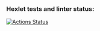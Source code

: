 ### Hexlet tests and linter status:

[![Actions Status](https://github.com/makeoverweb/layout-designer-project-lvl1/workflows/hexlet-check/badge.svg)](https://github.com/makeoverweb/layout-designer-project-lvl1/actions)

[surge]: https://changeable-frog123.surge.sh
